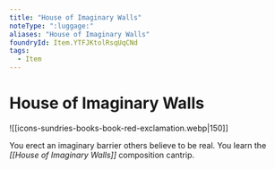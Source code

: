 ```yaml
---
title: "House of Imaginary Walls"
noteType: ":luggage:"
aliases: "House of Imaginary Walls"
foundryId: Item.YTFJKtolRsqUqCNd
tags:
  - Item
---
```


# House of Imaginary Walls
![[icons-sundries-books-book-red-exclamation.webp|150]]

You erect an imaginary barrier others believe to be real. You learn the _[[House of Imaginary Walls]]_ composition cantrip.

